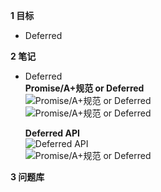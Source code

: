 
**1 目标**
* Deferred  

**2 笔记**
* Deferred  
  **Promise/A+规范 or Deferred**  
    ![Promise/A+规范 or Deferred]()  
    ![Promise/A+规范 or Deferred]()  

  **Deferred API**  
    ![Deferred API]()  
    ![Promise/A+规范 or Deferred]()  
  
**3 问题库**  

